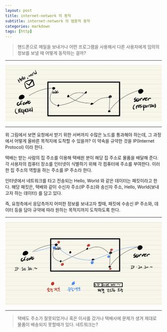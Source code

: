 ```yaml
---
layout: post
title: internet-network 의 동작
subtitle: internet-network 의 범용적 동작
categories: markdown
tags: [http]
---
```


> 핸드폰으로 메일을 보내거나 어떤 프로그램을 사용해서 다른 사용자에게 임의의 정보를 보낼 때 어떻게 동작하는 걸까? 

---

![img01](https://github.com/pcounter20/naEsa.github.io/blob/main/_posts/image/http_organize/img_01.png?raw=true)

---

위 그림에서 보면 요청에서 받기 위한 서버까지 수많은 노드를 통과해야 하는데, 그 과정에서 어떻게 올바른 목적지에 도착할 수 있을까?  이 약속을 규약한 것을 
IP(Internet Protocol) 이라 한다. 

택배는 받는 사람의 집 주소를 이용해 택배원 분이 해당 집 주소로 물품을 배달해 준다. 각 사용자의 컴퓨터 장소를 인터넷이 식별하기 위해 각 컴퓨터에 주소를 부여한다. 이러한 집 주소의 역할을 하는 주소를 IP 주소라 한다.

 인터넷에서 네트워크를 타고 전송되는 Hello, World 와 같은 데이터는 패킷이라고 한다.  해당 패킷은, 택배와 같이 수신자 주소(IP 주소)와 송신자 주소, Hello, World(보내고자 하는 데이터) 를 담고 있다.

즉, 요청측에서 응답측까지 어떠한 정보를 보내고자 할때, 패킷에 수송신 IP 주소와, 데이터 등을 담아 규약에 따라 원하는 목적지까지 도착하도록 한다.

---

![img02](https://github.com/pcounter20/naEsa.github.io/blob/main/_posts/image/http_organize/img_02.png?raw=true)

---

> 택배도 주소가 잘못되었거나 혹은 이사를 갔거나 택배사에 문제가 생겨 제대로 물품이 배송되지 못할때가 있다. 네트워크는?

